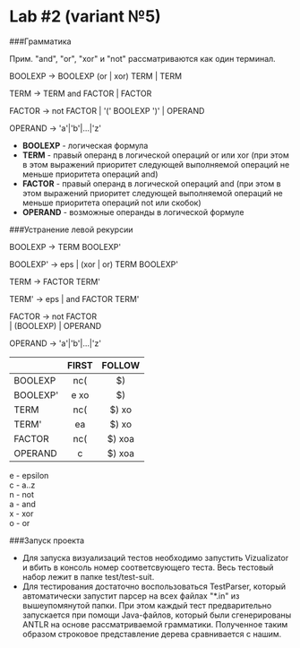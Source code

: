 Lab #2 (variant №5)
====

###Грамматика

Прим. "and", "or", "xor" и "not" рассматриваются как один терминал.

BOOLEXP -> BOOLEXP (or | xor) TERM | TERM

TERM   -> TERM and FACTOR | FACTOR

FACTOR -> not FACTOR | '(' BOOLEXP ')' | OPERAND

OPERAND -> 'a'|'b'|...|'z'

* **BOOLEXP** - логическая формула
* **TERM** - правый операнд в логической операций or или xor (при этом в этом выражений приоритет следующей 
выполняемой операций не меньше приоритета операций and)
* **FACTOR** - правый операнд в логической операций and (при этом в этом выражений приоритет следующей 
выполняемой операций не меньше приоритета операций not или скобок)
* **OPERAND** - возможные операнды в логической формуле

###Устранение левой рекурсии 

BOOLEXP -> TERM BOOLEXP'        

BOOLEXP' -> eps | (xor | or) TERM BOOLEXP'

TERM   -> FACTOR TERM'

TERM' ->  eps | and FACTOR TERM'  

FACTOR -> not FACTOR         
        | (BOOLEXP) 
        | OPERAND

OPERAND -> 'a'|'b'|...|'z'

|             | FIRST      |     FOLLOW    |
|:------------|:----------:|:-------------:|
| BOOLEXP     |  nc(       | $)            |
| BOOLEXP'    |     e xo   | $)            |
| TERM        |  nc(       | $)  xo        |
| TERM'       |     ea     | $)  xo        |
| FACTOR      |  nc(       | $)  xoa       |
| OPERAND     |   c        | $)  xoa       |

e - epsilon    
c - a..z    
n - not    
a - and    
x - xor    
o - or    

###Запуск проекта
* Для запуска визуализаций тестов необходимо запустить Vizualizator и вбить в консоль номер соответсвующего теста. Весь тестовый набор лежит в папке test/test-suit.
* Для тестирования достаточно воспользоваться TestParser, который автоматически запустит парсер на всех файлах "*.in" из вышеупомянутой папки. При этом каждый тест предварительно запускается при помощи Java-файлов, который были сгенерированы ANTLR на основе рассматриваемой грамматики. Полученное таким образом строковое представление дерева сравнивается с нашим.